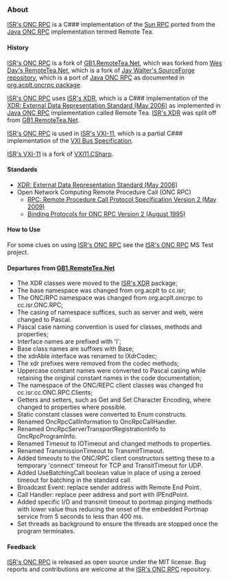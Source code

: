 ### About

[ISR's ONC RPC] is a C### implementation of the [Sun RPC] ported from the [Java ONC RPC] implementation termed Remote Tea.

#### History

[ISR's ONC RPC] is a fork of [GB1.RemoteTea.Net], which was forked from [Wes Day's RemoteTea.Net], which is a fork of [Jay Walter's SourceForge repository], which is a port of [Java ONC RPC] as documented in [org.acplt.oncrpc package].

[ISR's ONC RPC] uses [ISR's XDR], which is a C### implementation of the [XDR: External Data Representation Standard (May 2006)] as implemented in [Java ONC RPC] implementation called Remote Tea. [ISR's XDR] was split off from [GB1.RemoteTea.Net].

[ISR's ONC RPC] is used in [ISR's VXI-11], which is a partial C### implementation of the [VXI Bus Specification].

[ISR's VXI-11] is a fork of [VXI11.CSharp].

#### Standards

* [XDR: External Data Representation Standard (May 2006)]
* Open Network Computing Remote Procedure Call (ONC RPC)
	* [RPC: Remote Procedure Call Protocol Specification Version 2 (May 2009)]
	* [Binding Protocols for ONC RPC Version 2 (August 1995)]

#### How to Use

For some clues on using [ISR's ONC RPC] see the [ISR's ONC RPC] MS Test project.

#### Departures from [GB1.RemoteTea.Net]

* The XDR classes were moved to the [ISR's XDR] package;
* The base namespace was changed from org.acplt to cc.isr;
* The ONC/RPC namespace was changed from org.acplt.oncrpc to cc.isr.ONC.RPC;
* The casing of namespace suffices, such as server and web, were changed to Pascal.
* Pascal case naming convention is used for classes, methods and properties;
* Interface names are prefixed with 'I';
* Base class names are suffixes with Base;
* the xdrAble interface was renamed to IXdrCodec;
* The xdr prefixes were removed from the codec methods;
* Uppercase constant names were converted to Pascal casing while retaining the original constant names in the code documentation;
* The namespace of the ONC/REPC client classes was changed fro cc.isr.cc.ONC.RPC.Clients;
* Getters and setters, such as Get and Set Character Encoding, where changed to properties where possible.
* Static constant classes were converted to Enum constructs.
* Renamed OncRpcCallInformation to OncRpcCallHandler.
* Renamed OncRpcServerTransportRegistrationInfo to OncRpcProgramInfo.
* Renamed Timeout to IOTimeout and changed methods to properties. 
* Renamed TransmissionTimeout to TransmitTimeout.
* Added timeouts to the ONC/RPC client constructors setting these to a temporary 'connect' timeout for TCP and TransitTimeout for UDP.
* Added UseBatchingCall boolean value in place of using a zeroed timeout for batching in the standard call. 
* Broadcast Event: replace sender address with Remote End Point. 
* Call Handler: replace peer address and port with IPEndPoint.
* Added specific I/O and transmit timeout to portmap pinging methods with lower value thus reducing the onset of the embedded Portmap service from 5 seconds to less than 400 ms.
* Set threads as background to ensure the threads are stopped once the program terminates.  

#### Feedback

[ISR's ONC RPC] is released as open source under the MIT license.
Bug reports and contributions are welcome at the [ISR's ONC RPC] repository.

[ISR's ONC RPC]: https://github.com/ATECoder/dn.onc.rpc

[XDR: External Data Representation Standard (May 2006)]: http://tools.ietf.org/html/rfc4506
[RPC: Remote Procedure Call Protocol Specification Version 2 (May 2009)]: http://tools.ietf.org/html/rfc5531
[Binding Protocols for ONC RPC Version 2 (August 1995)]: http://tools.ietf.org/html/rfc1833
[Sun RPC]: https://en.wikipedia.org/wiki/Sun_RPC
[VXI Bus Specification]: https://vxibus.org/specifications.html

[Jay Walter's SourceForge repository]: https://sourceforge.net/p/remoteteanet
[Wes Day's RemoteTea.Net]: https://github.com/wespday/RemoteTea.Net
[GB1.RemoteTea.Net]: https://github.com/galenbancroft/RemoteTea.Net
[org.acplt.oncrpc package]: https://people.eecs.berkeley.edu/~jonah/javadoc/org/acplt/oncrpc/package-summary.html
[Java ONC RPC]: https://github.com/remotetea/remotetea/tree/master/src/tests/org/acplt/oncrpc

[VXI11.CSharp]: https://github.com/Xanliang/VXI11.CSharp 
[albahari advanced threading]: https://www.albahari.com/threading/part4.aspx

[ISR's VXI-11]: https://github.com/ATECoder/dn.vxi11
[ISR's VXI-11 IEEE488]: https://github.com/ATECoder/dn.vxi11/src/vxi/ieee488
[ISR's ONC RPC]: https://github.com/ATECoder/dn.onc.rpc
[ISR's XDR]: https://github.com/ATECoder/dn.xdr
